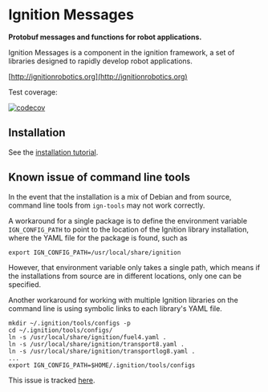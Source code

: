 # Ignition Messages

**Protobuf messages and functions for robot applications.**

Ignition Messages is a component in the ignition framework, a set
of libraries designed to rapidly develop robot applications.

[http://ignitionrobotics.org](http://ignitionrobotics.org)

Test coverage:

[![codecov](https://codecov.io/gh/ignitionrobotics/ign-msgs/branch/master/graph/badge.svg)](https://codecov.io/gh/ignitionrobotics/ign-msgs)

## Installation

See the [installation tutorial](https://ignitionrobotics.org/api/msgs/6.2/index.html).

## Known issue of command line tools

In the event that the installation is a mix of Debian and from source, command
line tools from `ign-tools` may not work correctly.

A workaround for a single package is to define the environment variable
`IGN_CONFIG_PATH` to point to the location of the Ignition library installation,
where the YAML file for the package is found, such as
```
export IGN_CONFIG_PATH=/usr/local/share/ignition
```

However, that environment variable only takes a single path, which means if the
installations from source are in different locations, only one can be specified.

Another workaround for working with multiple Ignition libraries on the command
line is using symbolic links to each library's YAML file.
```
mkdir ~/.ignition/tools/configs -p
cd ~/.ignition/tools/configs/
ln -s /usr/local/share/ignition/fuel4.yaml .
ln -s /usr/local/share/ignition/transport8.yaml .
ln -s /usr/local/share/ignition/transportlog8.yaml .
...
export IGN_CONFIG_PATH=$HOME/.ignition/tools/configs
```

This issue is tracked [here](https://github.com/ignitionrobotics/ign-tools/issues/8).

